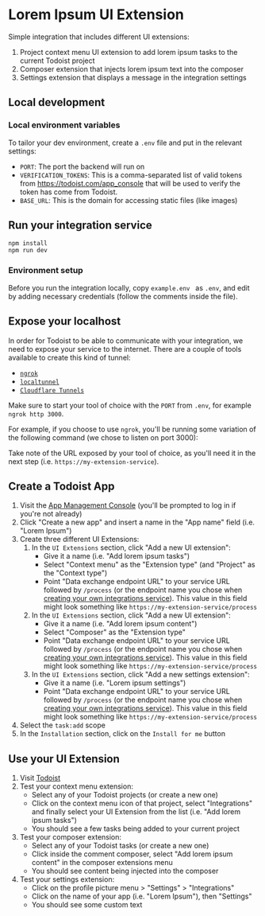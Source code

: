 # Lorem Ipsum UI Extension

Simple integration that includes different UI extensions:
1. Project context menu UI extension to add lorem ipsum tasks to the current Todoist project
2. Composer extension that injects lorem ipsum text into the composer
3. Settings extension that displays a message in the integration settings

## Local development

### Local environment variables

To tailor your dev environment, create a `.env` file and put in the relevant settings:

-   `PORT`: The port the backend will run on
-   `VERIFICATION_TOKENS`: This is a comma-separated list of valid tokens from https://todoist.com/app_console that will be used to verify the token has come from Todoist.
-   `BASE_URL`: This is the domain for accessing static files (like images)

## Run your integration service

```shell
npm install
npm run dev
```

### Environment setup

Before you run the integration locally, copy `example.env ` as `.env`, and edit by adding necessary credentials (follow the comments inside the file).

## Expose your localhost

In order for Todoist to be able to communicate with your integration, we need to expose your service to the internet. There are a couple of tools available to create this kind of tunnel:

- [`ngrok`](https://ngrok.com/)
- [`localtunnel`](https://www.npmjs.com/package/localtunnel)
- [`Cloudflare Tunnels`](https://www.cloudflare.com/en-gb/products/tunnel/)

Make sure to start your tool of choice with the `PORT` from `.env`, for example `ngrok http 3000`.

For example, if you choose to use `ngrok`, you'll be running some variation of the following command (we chose to listen on port 3000):

Take note of the URL exposed by your tool of choice, as you'll need it in the next step (i.e. `https://my-extension-service`).

## Create a Todoist App

1. Visit the [App Management Console](https://todost.com/app_console) (you'll be prompted to log in if you're not already)
2. Click "Create a new app" and insert a name in the "App name" field (i.e. "Lorem Ipsum")
3. Create three different UI Extensions:
    1. In the `UI Extensions` section, click "Add a new UI extension":
        * Give it a name (i.e. "Add lorem ipsum tasks")
        * Select "Context menu" as the "Extension type" (and "Project" as the "Context type") 
        * Point "Data exchange endpoint URL" to your service URL followed by `/process` (or the endpoint name you chose when [creating your own integrations service](#create-your-own-integrations-service)). This value in this field might look something like `https://my-extension-service/process`
    2. In the `UI Extensions` section, click "Add a new UI extension":
        * Give it a name (i.e. "Add lorem ipsum content")
        * Select "Composer" as the "Extension type"
        * Point "Data exchange endpoint URL" to your service URL followed by `/process` (or the endpoint name you chose when [creating your own integrations service](#create-your-own-integrations-service)). This value in this field might look something like `https://my-extension-service/process`
    3. In the `UI Extensions` section, click "Add a new settings extension":
        * Give it a name (i.e. "Lorem ipsum settings")
        * Point "Data exchange endpoint URL" to your service URL followed by `/process` (or the endpoint name you chose when [creating your own integrations service](#create-your-own-integrations-service)). This value in this field might look something like `https://my-extension-service/process`
6. Select the `task:add` scope
7. In the `Installation` section, click on the `Install for me` button

## Use your UI Extension

1. Visit [Todoist](https://todost.com)
2. Test your context menu extension:
    * Select any of your Todoist projects (or create a new one)
    * Click on the context menu icon of that project, select "Integrations" and finally select your UI Extension from the list (i.e. "Add lorem ipsum tasks")
    * You should see a few tasks being added to your current project
4. Test your composer extension:
    * Select any of your Todoist tasks (or create a new one)
    * Click inside the comment composer, select "Add lorem ipsum content" in the composer extensions menu
    * You should see content being injected into the composer
5. Test your settings extension:
    * Click on the profile picture menu > "Settings" > "Integrations"
    * Click on the name of your app (i.e. "Lorem Ipsum"), then "Settings"
    * You should see some custom text
